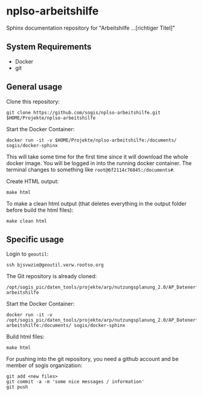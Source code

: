 # nplso-arbeitshilfe

Sphinx documentation repository for "Arbeitshilfe ...[richtiger Titel]"

## System Requirements

* Docker
* git

## General usage

Clone this repository:

```
git clone https://github.com/sogis/nplso-arbeitshilfe.git $HOME/Projekte/nplso-arbeitshilfe
```

Start the Docker Container:

```
docker run -it -v $HOME/Projekte/nplso-arbeitshilfe:/documents/ sogis/docker-sphinx
``` 

This will take some time for the first time since it will download the whole docker image. You will be logged in into the running docker container. The terminal changes to something like `root@6f2114c76845:/documents#`.  

Create HTML output:

```
make html
```

To make a clean html output (that deletes everything in the output folder before build the html files):

```
make clean html
```

## Specific usage

Login to `geoutil`:

```
ssh bjsvwzie@geoutil.verw.rootso.org
```

The Git repository is already cloned:

```
/opt/sogis_pic/daten_tools/projekte/arp/nutzungsplanung_2.0/AP_Datenerfassung/AP_technische_Arbeitshilfe/nplso-arbeitshilfe
```

Start the Docker Container:

```
docker run -it -v /opt/sogis_pic/daten_tools/projekte/arp/nutzungsplanung_2.0/AP_Datenerfassung/AP_technische_Arbeitshilfe/nplso-arbeitshilfe:/documents/ sogis/docker-sphinx
``` 

Build html files:

```
make html
```

For pushing into the git repository, you need a github account and be member of sogis organization:

```
git add <new files>
git commit -a -m 'some nice messages / information'
git push
```

